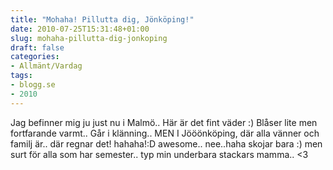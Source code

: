```yaml
---
title: "Mohaha! Pillutta dig, Jönköping!"
date: 2010-07-25T15:31:48+01:00
slug: mohaha-pillutta-dig-jonkoping
draft: false
categories:
- Allmänt/Vardag
tags:
- blogg.se
- 2010
---
```

Jag befinner mig ju just nu i Malmö.. Här är det fint väder :) Blåser lite men fortfarande varmt.. Går i klänning.. MEN I Jööönköping, där alla vänner och familj är.. där regnar det! hahaha!:D awesome.. nee..haha skojar bara :) men surt för alla som har semester.. typ min underbara stackars mamma.. <3